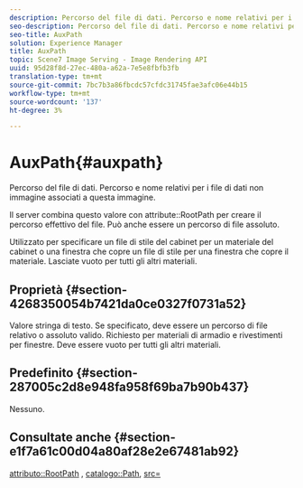 ```yaml
---
description: Percorso del file di dati. Percorso e nome relativi per i file di dati non immagine associati a questa immagine.
seo-description: Percorso del file di dati. Percorso e nome relativi per i file di dati non immagine associati a questa immagine.
seo-title: AuxPath
solution: Experience Manager
title: AuxPath
topic: Scene7 Image Serving - Image Rendering API
uuid: 95d28f8d-27ec-480a-a62a-7e5e8fbfb3fb
translation-type: tm+mt
source-git-commit: 7bc7b3a86fbcdc57cfdc31745fae3afc06e44b15
workflow-type: tm+mt
source-wordcount: '137'
ht-degree: 3%

---
```



# AuxPath{#auxpath}

Percorso del file di dati. Percorso e nome relativi per i file di dati non immagine associati a questa immagine.

Il server combina questo valore con attribute::RootPath per creare il percorso effettivo del file. Può anche essere un percorso di file assoluto.

Utilizzato per specificare un file di stile del cabinet per un materiale del cabinet o una finestra che copre un file di stile per una finestra che copre il materiale. Lasciate vuoto per tutti gli altri materiali.

## Proprietà {#section-4268350054b7421da0ce0327f0731a52}

Valore stringa di testo. Se specificato, deve essere un percorso di file relativo o assoluto valido. Richiesto per materiali di armadio e rivestimenti per finestre. Deve essere vuoto per tutti gli altri materiali.

## Predefinito {#section-287005c2d8e948fa958f69ba7b90b437}

Nessuno.

## Consultate anche {#section-e1f7a61c00d04a80af28e2e67481ab92}

[attributo::RootPath](../../../../../ir-api/material-cat/image-rendering-api-ref/c-ir-material-catalog/c-ir-attributes-reference/r-ir-rootpath.md#reference-a4d7c96b62e14fcbad1740c702f160f3) ,  [catalogo::Path](../../../../../ir-api/material-cat/image-rendering-api-ref/c-ir-material-catalog/c-ir-material-data-reference/r-ir-path.md#reference-59ebb624250a4965ad1737578a2ab590),  [src=](../../../../../ir-api/http-protocol/image-rendering-api-ref/c-ir-http-protocol-ref/c-ir-http-protocol-command-reference/r-ir-src.md#reference-62c98abad22149d68d405ed6aaff8272)
